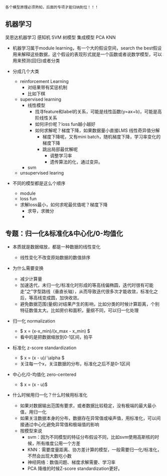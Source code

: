 ```python
各个模型原理必须熟知，后面的专项才能归纳到位！！！
```

## 机器学习

吴恩达机器学习
感知机
SVM
树模型
集成模型
PCA
KNN

- 机器学习属于module learning，有一个大的假设空间，search the best假设用来解释这些数据，这个假设的表现形式就是一个函数或者说数学模型，可以用来预测(回归)或者分类
- 分成几个大类
   - reinforcement Learning 
     - 对结果带有奖惩机制
     - 比如下棋
   - supervised learning
     - 线性模型
       - 找寻feature和label的关系，可能是线性函数(y=ax+b)，可能是高阶线性关系
       - 如何评价呢？loss fun越小越好
       - 如何求解呢？梯度下降，如果数据量小直接LMS 线性奇异值分解
         - 梯度下降呢，又有mini batch，随机梯度下降，学习率变化的梯度下降
         - 跳出局部最优解呢
             - 调整学习率
             - 遗传算法的化，通过变异。
     - svm
   - unsupervised learing

- 不同的模型都是这么个顺序
   - module
   - loss fun
   - 求解loss最小，如何求呢最优值呢？梯度下降
     - 求导，求微分
     -

## 专题：归一化&标准化&中心化/0-均值化

- 本质就是数据缩放，都是一种数据的线性变化
  - 线性变化不改变原始数据的数值排序

- 为什么需要变换
   - 减少计算量
   - 加速迭代，未归一化/标准化时形成的等高线偏椭圆，迭代时很有可能走“之”字型路线（垂直长轴），从而导致迭代很多次才能收敛，标准化之后，等高线变成圆，加快收敛。
   - 避免数据范围(量纲)对结果产生的影响，比如分类的时候计算距离，个别特征数值太大。比如房价和面积，量纲不同，可以归一化处理

- 归一化 normalization
  - $ x = (x-x_min)/(x_max - x_min) $
  - 看中的是把数据缩放到0-1区间，拍平
- 标准化 z-score standardization
  - $ x = (x - u)/ \alpha $
  - 关注每一个x，关注数据的分布，标准化之后不是0-1区间
- 中心化/0-均值化 zero-centered
  - $ x = (x - u)$

- 什么时候用归一化？什么时候用标准化
   - 如果对数据输出范围有要求，或者数据比较稳定，没有极端的最大最小值，用归一化
   - 如果关注数据本身的分布，数据存在异常值或噪声值，用标准化，可以间接通过中心化避免异常值和极端值的影响
   - 按模型来说
     - svm：因为不同模型的特征分布假设不同，比如svm使用高斯核的时候，所有维度公用一个方差
     - KNN：需要度量距离、协方差计算的模型，一般需要归一化/标准化，不然会出现大数吃小数
     - 神经网络：数值问题、梯度求解需要、学习率
     - PCA 降维的时候Z-score standardization更好。


```python

```
